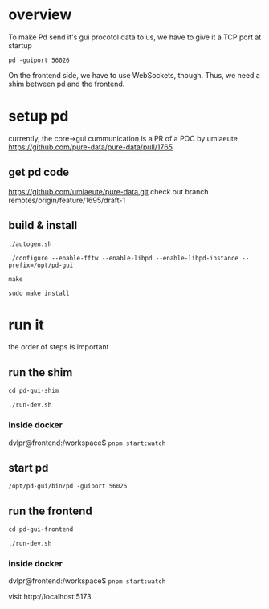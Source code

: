# overview

To make Pd send it's gui procotol data to us, we have to give it a TCP port at startup

`pd -guiport 56026`

On the frontend side, we have to use WebSockets, though. Thus, we need a shim between pd and the frontend.


# setup pd

currently, the core->gui cummunication is a PR of a POC by umlaeute 
https://github.com/pure-data/pure-data/pull/1765

## get pd code

https://github.com/umlaeute/pure-data.git
check out branch remotes/origin/feature/1695/draft-1

## build & install

`./autogen.sh`

`./configure --enable-fftw --enable-libpd --enable-libpd-instance --prefix=/opt/pd-gui`

`make`

`sudo make install`


# run it

the order of steps is important

## run the shim

`cd pd-gui-shim`

`./run-dev.sh`

### inside docker

dvlpr@frontend:/workspace$ `pnpm start:watch`


## start pd

`/opt/pd-gui/bin/pd -guiport 56026`


## run the frontend

`cd pd-gui-frontend`

`./run-dev.sh`

### inside docker

dvlpr@frontend:/workspace$ `pnpm start:watch`

visit http://localhost:5173


